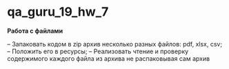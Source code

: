 # qa_guru_19_hw_7

**Работа с файлами**

– Запаковать кодом в zip архив несколько разных файлов: pdf, xlsx, csv;
– Положить его в ресурсы;
– Реализовать чтение и проверку содержимого каждого файла из архива не распаковывая сам архив
